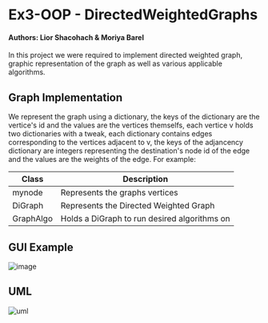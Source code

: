 # Ex3-OOP - DirectedWeightedGraphs
#### Authors: Lior Shacohach & Moriya Barel

In this project we were required to implement directed weighted graph, graphic representation of the graph as well as various applicable algorithms.

## Graph Implementation

We represent the graph using a dictionary, the keys of the dictionary are the vertice's id and the values are the vertices themselfs, each vertice v holds two dictionaries with a tweak, each dictionary contains edges corresponding to the vertices adjacent to v, the keys of the adjancency dictionary are integers representing the destination's node id of the edge and the values are the weights of the edge. For example:

| Class | Description |
| ------ | ------ |
| mynode | Represents the graphs vertices |
| DiGraph | Represents the Directed Weighted Graph |
| GraphAlgo | Holds a DiGraph to run desired algorithms on |

## GUI Example
![image](https://i.imgur.com/s8MhtOM.png)


## UML
![uml](https://i.imgur.com/51xr2pf.png)
